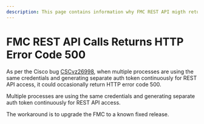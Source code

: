```yaml
---
description: This page contains information why FMC REST API migth return HTTP Error Code 500 on discovery.
---
```


# FMC REST API Calls Returns HTTP Error Code 500

As per the Cisco bug [CSCvz26998](https://bst.cisco.com/bugsearch/bug/CSCvz26998), when multiple processes are using the same credentials and generating separate auth token continuously for REST API access, it could occasionally return HTTP error code 500.

Multiple processes are using the same credentials and generating separate auth token continuously for REST API access.

The workaround is to upgrade the FMC to a known fixed release.
